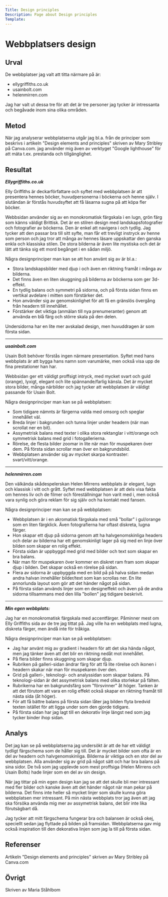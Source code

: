 ```yaml
---
Title: Design principles
Description: Page about Design principles
Template: 
---
```



Webbplatsers design
=======================



Urval
-----------------------

De webbplatser jag valt att titta närmare på är:
- ellygriffiths.co.uk
- usainbolt.com
- helenmirren.com

Jag har valt ut dessa tre för att det är tre personer jag tycker är intressanta och begåvade inom sina olika områden.

Metod
-----------------------

När jag analyserar webbplatserna utgår jag bl.a. från de principer som beskrivs i artikeln "Design elements and principles" skriven av Mary Stribley på Canva.com. jag använder mig även av verktyget "Google lighthouse" för att mäta t.ex. prestanda och tillgänglighet.

Resultat
----------------------- 

***Ellygriffiths.co.uk***

Elly Griffiths är deckarförfattare och syftet med webbplatsen är att presentera hennes böcker, huvudpersonerna i böckerna och henne själv. I slutändan är förstås huvudsyftet att få läsarna sugna på att köpa fler böcker.

Webbsidan använder sig av en monokromatisk färgskala i en lugn, grön färg som känns väldigt Brittisk. Det är en stilren design med landskapsfotografier och fotografier av böckerna. Den är enkel att navigera i och tydlig. Jag tycker att den passar bra till sitt syfte, man får ett trevligt instryck av henne som person och jag tror att många av hennes läsare uppskattar den ganska enkla och klassiska stilen. De stora bilderna är även lite mystiska och det är lätt att tänka sig ett mord begånget i en sådan miljö.

Några designprinciper man kan se att hon använt sig av är bl.a.: 
- Stora landskapsbilder med djup i och även en riktning framåt i många av bilderna. 
- Det finns även en liten skuggning på bilderna av böckerna som ger 3d-effekt. 
- En tydlig balans och symmetri på sidorna, och på första sidan finns en vertikal avdelare i mitten som förstärker det. 
- Hon använder sig av genomskinlighet för att få en gränslös övergång från headern till innehållet. 
- Förstärker det viktiga (anmälan till nya prenumeranter) genom att använda en blå färg och större skala på den delen. 

Undersidorna har en lite mer avskalad design, men huvuddragen är som första sidan.

<hr class="horizontal-line">  


***usainbolt.com***

Usain Bolt behöver förstås ingen närmare presentation. Syftet med hans webbplats är att bygga hans namn som varumärke, men också visa upp de fina prestationer han har.

Webbsidan ger ett väldigt proffsigt intryck, med mycket svart och guld (orange), lyxigt, elegant och lite spännande/farlig känsla. Det är mycket stora bilder, många närbilder och jag tycker att webbplatsen är väldigt passande för Usain Bolt.

Några designprinciper man kan se på webbplatsen:
- Som tidigare nämnts är färgerna valda med omsorg och speglar innehållet väl.
- Breda linjer i bakgrunden och tunna linjer under headern (när man scrollat ner en bit).
- Assymetrisk balans med texter i olika stora rektanglar i vitt/orange och symmetrisk balans med grid i fotogallerierna.
- Rörelse, de flesta bilder zoomar in lite när man för muspekaren över dem. På första sidan scrollar man över en bakgrundsbild. 
- Webbplatsen använder sig av mycket skarpa kontraster: svart/vitt/orange.

<hr class="horizontal-line">  

***helenmirren.com***

Den välkända skådespelerskan Helen Mirrens webbplats är elegant, lugn och klassisk i vitt och grått. Syftet med webbplatsen är att dels visa fakta om hennes liv och de filmer och föreställningar hon varit med i, men också vara synlig och göra reklam för sig själv och ha kontakt med fansen.

Några designprinciper man kan se på webbplatsen:
- Webbplatsen är i en akromatisk färgskala med små "bollar" i gul/orange som en liten färgklick. Även fotografierna har oftast diskreta, lugna färger. 
- Hon skapar ett djup på sidorna genom att ha halvgenomskinliga headers och delar av bilderna har ett genomskinligt lager på sig med en linje över bilden som skapar en rolig effekt.
- Första sidan är uppbyggd med grid med bilder och text som skapar en bra balans. 
- När man för muspekaren över kommer en diskret ram fram som skapar djup i bilden. Det skapar också en rörelse på sidan.
- Flera av sidorna är uppbyggda med en bild på på halva sidan medan andra halvan innehåller bilder/text som kan scrollas ner. En lite annorlunda layout som gör att det händer något på sidan.
- På första sidan används linjer som en designeffekt och även på de andra sidorna tillsammans med den lilla "bollen" jag tidigare beskrivit.

<hr class="horizontal-line">  

***Min egen webbplats:***

Jag har en monokromatisk färgskala med accentfärger. Påminner mest om Elly Griffiths sida av de tre jag tittat på. Jag ville ha en webbplats med lugna, diskreta färger, men ändå inte för tråkiga. 

Några designprinciper man kan se på webbplatsen:

- Jag har använt mig av gradient i headern för att det ska hända något, men jag tänker även att det blir en riktning nedåt mot innehållet.
- På flera bilder finns skuggning som skapar djup.
- Rubriken på galleri-sidan ändrar färg för att få lite rörelse och ikonen i headern skakar när man för muspekaren över den.
- Grid på galleri-, teknologi- och analyssidan som skapar balans. På teknologi-sidan är det assymetrisk balans med olika storlekar på fälten.
- Rubrikerna har en bakgrundsfärg som "försvinner" åt höger. Tanken är att det förutom att vara en rolig effekt också skapar en riktning framåt till nästa sida (åt höger).
- För att få bättre balans på första sidan låter jag bilden flyta bredvid texten istället för att ligga under som den gjorde tidigare.
- På första sidan har jag lagt till en dekorativ linje längst ned som jag tycker binder ihop sidan.


Analys
-----------------------

Det jag kan se på webbplatserna jag undersökt är att de har ett väldigt tydligt färgschema som de håller sig till. Det är mycket bilder som ofta är en del av headern och halvgenomskinliga. Bilderna är viktiga och en stor del av webbplatsen. Alla använder sig av grid på något sätt och har bra balans på sina sidor. De två som jag upplevde som mest proffsiga (Helen Mirrens och Usain Bolts) hade linjer som en del av sin design. 

När jag tittar på min egen design kan jag se att det skulle bli mer intressant med fler bilder och kanske även att det händer något när man pekar på bilderna. Det finns inte heller så mycket linjer som skulle kunna göra webbplatsen mer intressant. På min nästa webbplats tror jag även att jag ska försöka använda mig mer av assymetrisk balans, det blir inte lika förutsägbart då.

Jag tycker att mitt färgschema fungerar bra och balansen är också okej, speciellt sedan jag flyttade på bilden på framsidan. Webbplatserna gav mig också inspiration till den dekorativa linjen som jag la till på första sidan. 


Referenser
-----------------------

Artikeln "Design elements and principles" skriven av Mary Stribley på Canva.com

Övrigt
-----------------------

Skriven av Maria Ståhlbom
